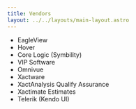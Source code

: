```yaml
---
title: Vendors
layout: ../../layouts/main-layout.astro
---
```


- EagleView
- Hover
- Core Logic (Symbility)
- VIP Software
- Omnivue
- Xactware
- XactAnalysis Qualify Assurance
- Xactimate Estimates
- Telerik (Kendo UI)


